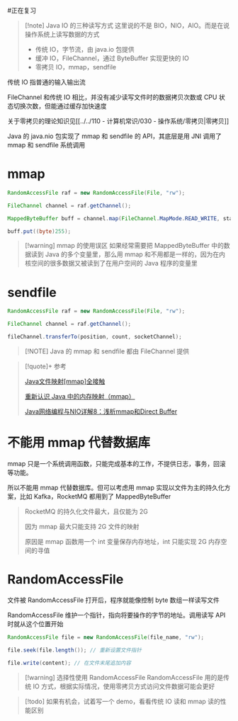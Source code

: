#正在复习 

> [!note] Java IO 的三种读写方式
> 这里说的不是 BIO，NIO，AIO。而是在说操作系统上读写数据的方式
> -   传统 IO，字节流，由 java.io 包提供
> -   缓冲 IO，FileChannel，通过 ByteBuffer 实现更快的 IO
> -   零拷贝 IO，mmap，sendfile
 

传统 IO 指普通的输入输出流

FileChannel 和传统 IO 相比，并没有减少读写文件时的数据拷贝次数或 CPU 状态切换次数，但能通过缓存加快速度

关于零拷贝的理论知识见[[../../110 - 计算机常识/030 - 操作系统/零拷贝|零拷贝]]


Java 的 java.nio 包实现了 mmap 和 sendfile 的 API，其底层是用 JNI 调用了 mmap 和 sendfile 系统调用

# mmap

```java
RandomAccessFile raf = new RandomAccessFile(File, "rw");

FileChannel channel = raf.getChannel();

MappedByteBuffer buff = channel.map(FileChannel.MapMode.READ_WRITE, startAddr, SIZE);

buff.put((byte)255);
```


> [!warning] mmap 的使用误区
> 如果经常需要把 MappedByteBuffer 中的数据读到 Java 的多个变量里，那么用  mmap 和不用都是一样的，因为在内核空间的很多数据又被读到了在用户空间的 Java 程序的变量里


# sendfile

```java
RandomAccessFile raf = new RandomAccessFile(File, "rw");

FileChannel channel = raf.getChannel();

fileChannel.transferTo(position, count, socketChannel);
```



> [!NOTE] Java 的 mmap 和 sendfile 都由 FileChannel 提供



> [!quote]+ 参考
> 
> [Java文件映射[mmap]全接触](https://site.douban.com/161134/widget/articles/8506170/article/18487141/)
> 
> [重新认识 Java 中的内存映射（mmap）](https://cloud.tencent.com/developer/article/1902272)
> 
> [Java网络编程与NIO详解8：浅析mmap和Direct Buffer](https://juejin.cn/post/6844903993102041102)

# 不能用 mmap 代替数据库

mmap 只是一个系统调用函数，只能完成基本的工作，不提供日志，事务，回滚等功能。

所以不能用 mmap 代替数据库。但可以考虑用 mmap 实现以文件为主的持久化方案，比如 Kafka，RocketMQ 都用到了 MappedByteBuffer

> RocketMQ 的持久化文件最大，且仅能为 2G
> 
> 因为 mmap 最大只能支持 2G 文件的映射
> 
> 原因是 mmap 函数用一个 int 变量保存内存地址，int 只能实现 2G 内存空间的寻值


# RandomAccessFile

文件被 RandomAccessFile 打开后，程序就能像控制 byte 数组一样读写文件

RandomAccessFile 维护一个指针，指向将要操作的字节的地址。调用读写 API 时就从这个位置开始

```java
RandomAccessFile file = new RandomAccessFile(file_name, "rw");

file.seek(file.length()); // 重新设置文件指针

file.write(content); // 在文件末尾追加内容

```



> [!warning] 选择性使用 RandomAccessFile
> RandomAccessFile 用的是传统 IO 方式，根据实际情况，使用零拷贝方式访问文件数据可能会更好

> [!todo] 如果有机会，试着写一个 demo，看看传统 IO 读和 mmap 读的性能区别
> 
